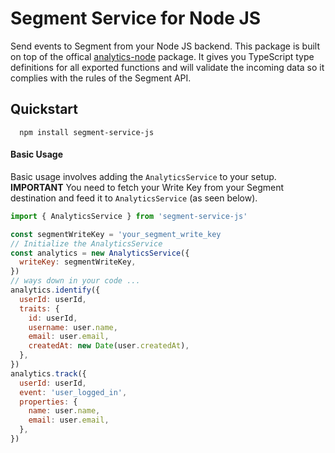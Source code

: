 # Segment Service for Node JS

Send events to Segment from your Node JS backend. This package is built on top of the offical [analytics-node](https://github.com/segmentio/analytics-node) package. It gives you TypeScript type definitions for all exported functions and will validate the incoming data so it complies with the rules of the Segment API.

## Quickstart

```shell
  npm install segment-service-js
```

#### Basic Usage
Basic usage involves adding the `AnalyticsService` to your setup. **IMPORTANT** You need to fetch your Write Key from your Segment destination and feed it to `AnalyticsService` (as seen below).

```js
import { AnalyticsService } from 'segment-service-js'

const segmentWriteKey = 'your_segment_write_key
// Initialize the AnalyticsService
const analytics = new AnalyticsService({
  writeKey: segmentWriteKey,
})
// ways down in your code ...
analytics.identify({
  userId: userId,
  traits: {
    id: userId,
    username: user.name,
    email: user.email,
    createdAt: new Date(user.createdAt),
  },
})
analytics.track({
  userId: userId,
  event: 'user_logged_in',
  properties: {
    name: user.name,
    email: user.email,
  },
})
```
